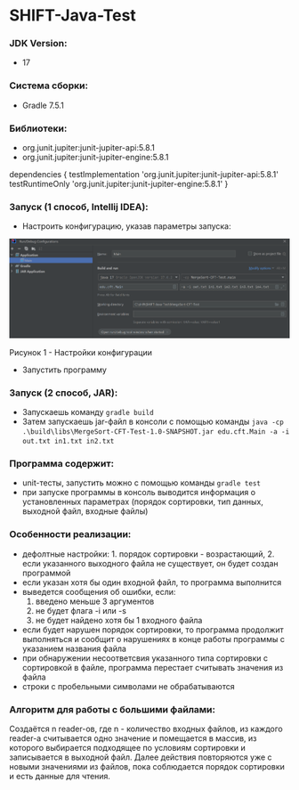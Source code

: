 # SHIFT-Java-Test

### JDK Version:

* 17

### Система сборки:

* Gradle 7.5.1

### Библиотеки:

* org.junit.jupiter:junit-jupiter-api:5.8.1
* org.junit.jupiter:junit-jupiter-engine:5.8.1

dependencies {
    testImplementation 'org.junit.jupiter:junit-jupiter-api:5.8.1'
    testRuntimeOnly 'org.junit.jupiter:junit-jupiter-engine:5.8.1'
}

### Запуск (1 способ, Intellij IDEA):

* Настроить конфигурацию, указав параметры запуска:

![configurations](materials/configurations.png)

Рисунок 1 - Настройки конфигурации

* Запустить программу

### Запуск (2 способ, JAR):

* Запускаешь команду ```gradle build```
* Затем запускаешь jar-файл в консоли с помощью команды ```java -cp .\build\libs\MergeSort-CFT-Test-1.0-SNAPSHOT.jar edu.cft.Main -a -i out.txt in1.txt in2.txt```

### Программа содержит:

* unit-тесты, запустить можно с помощью команды ```gradle test```
* при запуске программы в консоль выводится информация о установленных параметрах (порядок сортировки, тип данных, выходной файл, входные файлы)

### Особенности реализации:

* дефолтные настройки: 1. порядок сортировки - возрастающий, 2. если указанного выходного файла не существует, он будет создан программой
*  если указан хотя бы один входной файл, то программа выполнится
*  выведется сообщения об ошибки, если:
     1. введено меньше 3 аргументов
     2. не будет флага -i или -s
     3. не будет найдено хотя бы 1 входного файла
* если будет нарушен порядок сортировки, то программа продолжит выполняться и сообщит о нарушениях в конце работы программы с указанием названия файла
* при обнаружении несоответсвия указанного типа сортировки с сортировкой в файле, программа перестает считывать значения из файла
* строки с пробельными символами не обрабатываются

### Алгоритм для работы с большими файлами:

Создаётся n reader-ов, где n - количество входных файлов, из каждого reader-а считывается одно значение и помещается в массив, из которого выбирается подходящее по условиям сортировки и записывается в выходной файл. Далее действия повторяются уже с новыми значениями из файлов, пока соблюдается порядок сортировки и есть данные для чтения.
